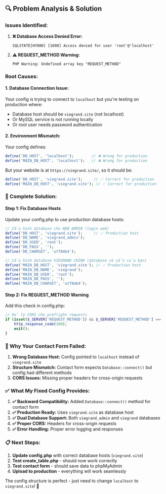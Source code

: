 ## 🔍 **Problem Analysis & Solution**

### **Issues Identified:**

1. **❌ Database Access Denied Error:**
   ```
   SQLSTATE[HY000] [1698] Access denied for user 'root'@'localhost'
   ```

2. **⚠️ REQUEST_METHOD Warning:**
   ```
   PHP Warning: Undefined array key "REQUEST_METHOD"
   ```

### **Root Causes:**

#### **1. Database Connection Issue:**
Your config is trying to connect to `localhost` but you're testing on production where:
- Database host should be `viegrand.site` (not localhost)
- Or MySQL service is not running locally
- Or root user needs password authentication

#### **2. Environment Mismatch:**
Your config defines:
```php
define('DB_HOST', 'localhost');        // ❌ Wrong for production
define('MAIN_DB_HOST', 'localhost');   // ❌ Wrong for production
```

But your website is at `https://viegrand.site/`, so it should be:
```php
define('DB_HOST', 'viegrand.site');     // ✅ Correct for production
define('MAIN_DB_HOST', 'viegrand.site'); // ✅ Correct for production
```

### **🚀 Complete Solution:**

#### **Step 1: Fix Database Hosts**
Update your config.php to use production database hosts:

```php
// Cấu hình database cho WEB ADMIN (login web)
define('DB_HOST', 'viegrand.site');     // ✅ Production host
define('DB_NAME', 'viegrand_admin');
define('DB_USER', 'root'); 
define('DB_PASS', ''); 
define('DB_CHARSET', 'utf8mb4');

// Cấu hình database VIEGRAND CHÍNH (database có sẵn của bạn)
define('MAIN_DB_HOST', 'viegrand.site'); // ✅ Production host
define('MAIN_DB_NAME', 'viegrand');
define('MAIN_DB_USER', 'root');
define('MAIN_DB_PASS', '');
define('MAIN_DB_CHARSET', 'utf8mb4');
```

#### **Step 2: Fix REQUEST_METHOD Warning**
Add this check in config.php:

```php
// Xử lý CORS cho preflight requests
if (isset($_SERVER['REQUEST_METHOD']) && $_SERVER['REQUEST_METHOD'] === 'OPTIONS') {
    http_response_code(200);
    exit();
}
```

### **🎯 Why Your Contact Form Failed:**

1. **Wrong Database Host:** Config pointed to `localhost` instead of `viegrand.site`
2. **Structure Mismatch:** Contact form expects `Database::connect()` but config had different methods
3. **CORS Issues:** Missing proper headers for cross-origin requests

### **✅ What My Fixed Config Provides:**

1. **✅ Backward Compatibility:** Added `Database::connect()` method for contact form
2. **✅ Production Ready:** Uses `viegrand.site` as database host
3. **✅ Dual Database Support:** Both `viegrand_admin` and `viegrand` databases
4. **✅ Proper CORS:** Headers for cross-origin requests
5. **✅ Error Handling:** Proper error logging and responses

### **📋 Next Steps:**

1. **Update config.php** with correct database hosts (`viegrand.site`)
2. **Test create_table.php** - should now work correctly
3. **Test contact form** - should save data to phpMyAdmin
4. **Upload to production** - everything will work seamlessly

The config structure is perfect - just need to change `localhost` to `viegrand.site`! 🎯
